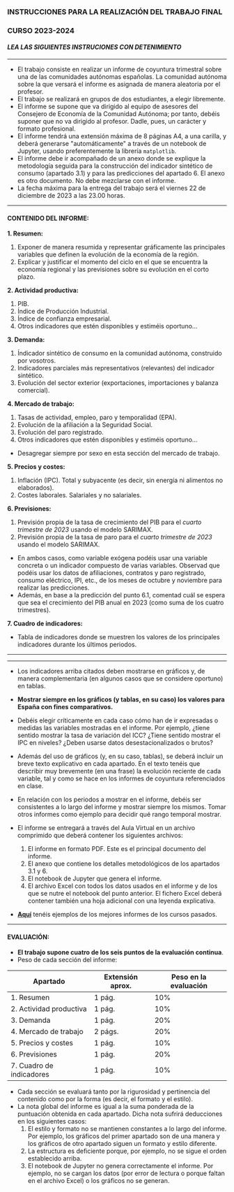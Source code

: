 ### INSTRUCCIONES PARA LA REALIZACIÓN DEL TRABAJO FINAL

### CURSO 2023-2024

#### *LEA LAS SIGUIENTES INSTRUCIONES CON DETENIMIENTO*
---
* El trabajo consiste en realizar un informe de coyuntura trimestral sobre una de las comunidades autónomas españolas. La comunidad autónoma sobre la que versará el informe es asignada de manera aleatoria por el profesor.
* El trabajo se realizará en grupos de dos estudiantes, a elegir libremente.
* El informe se supone que va dirigido al equipo de asesores del Consejero de Economía de la Comunidad Autónoma; por tanto, debéis suponer que no va dirigido al profesor. Dadle, pues, un carácter y formato profesional.
* El informe tendrá una extensión máxima de 8 páginas A4, a una carilla, y deberá generarse "automáticamente" a través de un notebook de Jupyter, usando preferentemente la librería ```matplotlib```. 
* El informe debe ir acompañado de un anexo donde se explique la metodología seguida para la construcción del indicador sintético de consumo (apartado 3.1) y para las predicciones del apartado 6. El anexo es otro documento. No debe mezclarse con el informe.
* La fecha máxima para la entrega del trabajo será el viernes 22 de diciembre de 2023 a las 23.00 horas.
  
---
#### CONTENIDO DEL INFORME:
**1. Resumen:** 
  1. Exponer de manera resumida y representar gráficamente las principales variables que definen la evolución de la economía de la región.
  2. Explicar y justificar el momento del ciclo en el que se encuentra la economía regional y las previsiones sobre su evolución en el corto plazo.

**2. Actividad productiva:** 
  1. PIB.
  2. Índice de Producción Industrial.
  3. Índice de confianza empresarial.
  4. Otros indicadores que estén disponibles y estiméis oportuno...

**3. Demanda:** 
  1. Índicador sintético de consumo en la comunidad autónoma, construido por vosotros.
  2. Indicadores parciales más representativos (relevantes) del indicador sintético.
  3. Evolución del sector exterior (exportaciones, importaciones y balanza comercial).

**4. Mercado de trabajo:**
  1. Tasas de actividad, empleo, paro y temporalidad (EPA).
  2. Evolución de la afiliación a la Seguridad Social.
  3. Evolución del paro registrado.
  4. Otros indicadores que estén disponibles y estiméis oportuno...
  * Desagregar siempre por sexo en esta sección del mercado de trabajo.
     
**5. Precios y costes:**
  1. Inflación (IPC). Total y subyacente (es decir, sin energía ni alimentos no elaborados).
  2. Costes laborales. Salariales y no salariales.

**6. Previsiones:**
  1. Previsión propia de la tasa de crecimiento del PIB para el *cuarto trimestre de 2023* usando el modelo SARIMAX.  
  2. Previsión propia de la tasa de paro para el *cuarto trimestre de 2023* usando el modelo SARIMAX.  
  * En ambos casos, como variable exógena podéis usar una variable concreta o un indicador compuesto de varias variables. Observad que podéis usar los datos de afiliaciones, contratos y paro registrado, consumo eléctrico, IPI, etc., de los meses de octubre y noviembre para realizar las predicciones.
  * Además, en base a la predicción del punto 6.1, comentad cuál se espera que sea el crecimiento del PIB anual en 2023 (como suma de los cuatro trimestres).
    
**7. Cuadro de indicadores:**
  * Tabla de indicadores donde se muestren los valores de los principales indicadores durante los últimos periodos.
  
---
---
* Los indicadores arriba citados deben mostrarse en gráficos y, de manera complementaria (en algunos casos que se considere oportuno) en tablas.
* **Mostrar siempre en los gráficos (y tablas, en su caso) los valores para España con fines comparativos.**
* Debéis elegir críticamente en cada caso cómo han de ir expresadas o medidas las variables mostradas en el informe. Por ejemplo, ¿tiene sentido mostrar la tasa de variación del ICC? ¿Tiene sentido mostrar el IPC en niveles? ¿Deben usarse datos desestacionalizados o brutos?
* Además del uso de gráficos (y, en su caso, tablas), se deberá incluir un breve texto explicativo en cada apartado. En el texto tenéis que describir muy brevemente (en una frase) la evolución reciente de cada variable, tal y como se hace en los informes de coyuntura referenciados en clase.
* En relación con los periodos a mostrar en el informe, debéis ser consistentes a lo largo del informe y mostrar siempre los mismos. Tomar otros informes como ejemplo para decidir qué rango temporal mostrar.
* El informe se entregará a través del Aula Virtual en un archivo comprimido que deberá contener los siguientes archivos:
  1. El informe en formato PDF. Este es el principal documento del informe.
  2. El anexo que contiene los detalles metodológicos de los apartados 3.1 y 6.
  3. El notebook de Jupyter que genera el informe.
  4. El archivo Excel con todos los datos usados en el informe y de los que se nutre el notebook del punto anterior. El fichero Excel deberá contener también una hoja adicional con una leyenda explicativa.
     
* [**Aquí**](https://otoperalias.github.io/Coyuntura/) tenéis ejemplos de los mejores informes de los cursos pasados.
  
---
#### **EVALUACIÓN**:
* **El trabajo supone cuatro de los seis puntos de la evaluación continua**. 
* Peso de cada sección del informe:

| Apartado  | Extensión aprox. | Peso en la evaluación |
| ------------- | ------------- |  ------------- |
| 1. Resumen  | 1 pág.  | 10% |
| 2. Actividad productiva | 1 pág.  | 10% |
| 3. Demanda  | 1 pág.  | 20% |
| 4. Mercado de trabajo  | 2 págs.  | 20% |
| 5. Precios y costes  | 1 pág.  | 10% |
| 6. Previsiones  | 1 pág.  | 20% |
| 7. Cuadro de indicadores  | 1 pág.  | 10% |


* Cada sección se evaluará tanto por la rigurosidad y pertinencia del contenido como por la forma (es decir, el formato y el estilo). 
* La nota global del informe es igual a la suma ponderada de la puntuación obtenida en cada apartado. Dicha nota sufrirá deducciones en los siguientes casos:  
  1. El estilo y formato no se mantienen constantes a lo largo del informe. Por ejemplo, los gráficos del primer apartado son de una manera y los gráficos de otro apartado siguen un formato y estilo diferente. 
  2. La estructura es deficiente porque, por ejemplo, no se sigue el orden establecido arriba.  
  3. El notebook de Jupyter no genera correctamente el informe. Por ejemplo, no se cargan los datos (por error de lectura o porque faltan en el archivo Excel) o los gráficos no se generan.
